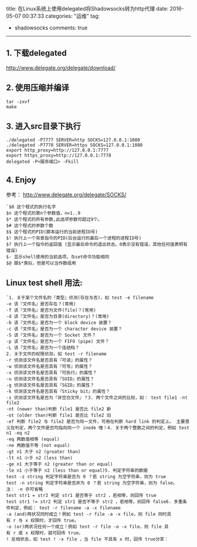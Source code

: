 title:  在Linux系统上使用delegated将Shadowsocks转为http代理
date: 2016-05-07 00:37:33
categories:  "运维"
tag: 
- shadowsocks
comments: true
---

## 1. 下载delegated

http://www.delegate.org/delegate/download/

## 2. 使用压缩并编译

```
tar -zxvf 
make
```
<!-- more --> 
## 3. 进入src目录下执行

```
./delegated -P7777 SERVER=http SOCKS=127.0.0.1:1080 
./delegated -P7778 SERVER=https SOCKS=127.0.0.1:1080 
export http_proxy=http://127.0.0.1:7777
export https_proxy=http://127.0.0.1:7778
delegated -P<服务端口> -Fkill
```

## 4. Enjoy 

参考：
http://www.delegate.org/delegate/SOCKS/


  

```
`$0 这个程式的执行名字  
$n 这个程式的第n个参数值，n=1..9  
$* 这个程式的所有参数,此选项参数可超过9个。  
$# 这个程式的参数个数  
$$ 这个程式的PID(脚本运行的当前进程ID号)  
$! 执行上一个背景指令的PID(后台运行的最后一个进程的进程ID号)  
$? 执行上一个指令的返回值 (显示最后命令的退出状态。0表示没有错误，其他任何值表明有错误)  
$- 显示shell使用的当前选项，与set命令功能相同  
$@ 跟$*类似，但是可以当作数组用
```


## Linux test shell []()用法:
```
`1. 关于某个文件名的『类型』侦测(存在与否)，如 test -e filename  
-e 该『文件名』是否存在？(常用)  
-f 该『文件名』是否为文件(file)？(常用)  
-d 该『文件名』是否为目录(directory)？(常用)  
-b 该『文件名』是否为一个 block device 装置？   
-c 该『文件名』是否为一个 character device 装置？   
-S 该『文件名』是否为一个 Socket 文件？   
-p 该『文件名』是否为一个 FIFO (pipe) 文件？   
-L 该『文件名』是否为一个连结档？
2. 关于文件的权限侦测，如 test -r filename   
-r 侦测该文件名是否具有『可读』的属性？   
-w 侦测该文件名是否具有『可写』的属性？   
-x 侦测该文件名是否具有『可执行』的属性？   
-u 侦测该文件名是否具有『SUID』的属性？   
-g 侦测该文件名是否具有『SGID』的属性？   
-k 侦测该文件名是否具有『Sticky bit』的属性？   
-s 侦测该文件名是否为『非空白文件』？3. 两个文件之间的比较，如： test file1 -nt file2  
-nt (newer than)判断 file1 是否比 file2 新   
-ot (older than)判断 file1 是否比 file2 旧   
-ef 判断 file2 与 file2 是否为同一文件，可用在判断 hard link 的判定上。 主要意义在判定，两个文件是否均指向同一个 inode 哩！4. 关于两个整数之间的判定，例如 test n1 -eq n2  
-eq 两数值相等 (equal)  
-ne 两数值不等 (not equal)  
-gt n1 大于 n2 (greater than)  
-lt n1 小于 n2 (less than)  
-ge n1 大于等于 n2 (greater than or equal)  
-le n1 小于等于 n2 (less than or equal)5. 判定字符串的数据   
test -z string 判定字符串是否为 0 ？若 string 为空字符串，则为 true  
test -n string 判定字符串是否非为 0 ？若 string 为空字符串，则为 false。   
注： -n 亦可省略   
test str1 = str2 判定 str1 是否等于 str2 ，若相等，则回传 true  
test str1 != str2 判定 str1 是否不等于 str2 ，若相等，则回传 false6. 多重条件判定，例如： test -r filename -a -x filename  
-a (and)两状况同时成立！例如 test -r file -a -x file，则 file 同时具有 r 与 x 权限时，才回传 true。   
-o (or)两状况任何一个成立！例如 test -r file -o -x file，则 file 具有 r 或 x 权限时，就可回传 true。   
! 反相状态，如 test ! -x file ，当 file 不具有 x 时，回传 true分享： 
```





